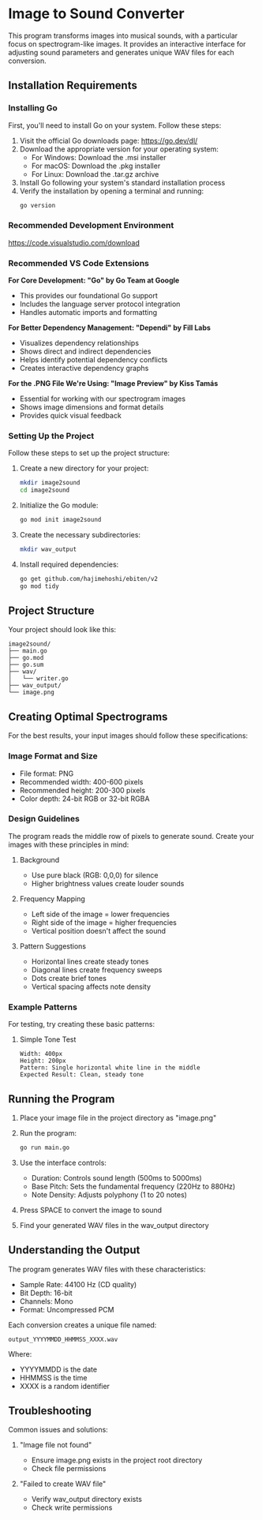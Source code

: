 # Image to Sound Converter

This program transforms images into musical sounds, with a particular focus on spectrogram-like images. It provides an interactive interface for adjusting sound parameters and generates unique WAV files for each conversion.

## Installation Requirements

### Installing Go

First, you'll need to install Go on your system. Follow these steps:

1. Visit the official Go downloads page: https://go.dev/dl/
2. Download the appropriate version for your operating system:
   - For Windows: Download the .msi installer
   - For macOS: Download the .pkg installer
   - For Linux: Download the .tar.gz archive
3. Install Go following your system's standard installation process
4. Verify the installation by opening a terminal and running:
   ```bash
   go version
   ```
### Recommended Development Environment
https://code.visualstudio.com/download

### Recommended VS Code Extensions
**For Core Development:
"Go" by Go Team at Google**

- This provides our foundational Go support
- Includes the language server protocol integration
- Handles automatic imports and formatting


**For Better Dependency Management:
"Dependi" by Fill Labs**

- Visualizes dependency relationships
- Shows direct and indirect dependencies
- Helps identify potential dependency conflicts
- Creates interactive dependency graphs



**For the .PNG File We're Using:
"Image Preview" by Kiss Tamás**

- Essential for working with our spectrogram images
- Shows image dimensions and format details
- Provides quick visual feedback




### Setting Up the Project

Follow these steps to set up the project structure:

1. Create a new directory for your project:
   ```bash
   mkdir image2sound
   cd image2sound
   ```

2. Initialize the Go module:
   ```bash
   go mod init image2sound
   ```

3. Create the necessary subdirectories:
   ```bash
   mkdir wav_output
   ```

4. Install required dependencies:
   ```bash
   go get github.com/hajimehoshi/ebiten/v2
   go mod tidy
   ```

## Project Structure

Your project should look like this:
```
image2sound/
├── main.go
├── go.mod
├── go.sum
├── wav/
│   └── writer.go
├── wav_output/
└── image.png
```

## Creating Optimal Spectrograms

For the best results, your input images should follow these specifications:

### Image Format and Size
- File format: PNG
- Recommended width: 400-600 pixels
- Recommended height: 200-300 pixels
- Color depth: 24-bit RGB or 32-bit RGBA

### Design Guidelines
The program reads the middle row of pixels to generate sound. Create your images with these principles in mind:

1. Background
   - Use pure black (RGB: 0,0,0) for silence
   - Higher brightness values create louder sounds

2. Frequency Mapping
   - Left side of the image = lower frequencies
   - Right side of the image = higher frequencies
   - Vertical position doesn't affect the sound

3. Pattern Suggestions
   - Horizontal lines create steady tones
   - Diagonal lines create frequency sweeps
   - Dots create brief tones
   - Vertical spacing affects note density

### Example Patterns
For testing, try creating these basic patterns:

1. Simple Tone Test
   ```
   Width: 400px
   Height: 200px
   Pattern: Single horizontal white line in the middle
   Expected Result: Clean, steady tone
   ```



## Running the Program

1. Place your image file in the project directory as "image.png"

2. Run the program:
   ```bash
   go run main.go
   ```

3. Use the interface controls:
   - Duration: Controls sound length (500ms to 5000ms)
   - Base Pitch: Sets the fundamental frequency (220Hz to 880Hz)
   - Note Density: Adjusts polyphony (1 to 20 notes)

4. Press SPACE to convert the image to sound

5. Find your generated WAV files in the wav_output directory

## Understanding the Output

The program generates WAV files with these characteristics:
- Sample Rate: 44100 Hz (CD quality)
- Bit Depth: 16-bit
- Channels: Mono
- Format: Uncompressed PCM

Each conversion creates a unique file named:
```
output_YYYYMMDD_HHMMSS_XXXX.wav
```
Where:
- YYYYMMDD is the date
- HHMMSS is the time
- XXXX is a random identifier

## Troubleshooting

Common issues and solutions:

1. "Image file not found"
   - Ensure image.png exists in the project root directory
   - Check file permissions

2. "Failed to create WAV file"
   - Verify wav_output directory exists
   - Check write permissions
